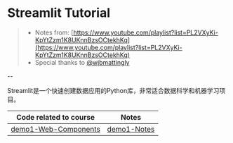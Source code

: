 # Streamlit Tutorial
> - Notes from: [https://www.youtube.com/playlist?list=PL2VXyKi-KpYtZzm1K8UKnnBzsOCtekhKq](https://www.youtube.com/playlist?list=PL2VXyKi-KpYtZzm1K8UKnnBzsOCtekhKq)
> - Special thanks to [@wjbmattingly](https://github.com/wjbmattingly)

-- 

Streamlit是一个快速创建数据应用的Python库，非常适合数据科学和机器学习项目。

|Code related to course|Notes|
|-|-|
|[demo1-Web-Components](./demo1-web%20components/app.py)|[demo1-Notes](./demo1-web%20components/README.md)|